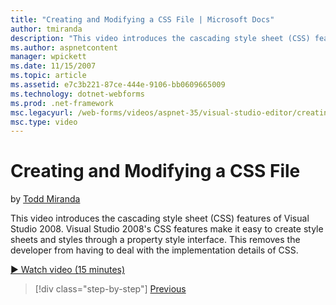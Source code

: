 ```yaml
---
title: "Creating and Modifying a CSS File | Microsoft Docs"
author: tmiranda
description: "This video introduces the cascading style sheet (CSS) features of Visual Studio 2008. Visual Studio 2008's CSS features make it easy to create style sheets a..."
ms.author: aspnetcontent
manager: wpickett
ms.date: 11/15/2007
ms.topic: article
ms.assetid: e7c3b221-87ce-444e-9106-bb0609665009
ms.technology: dotnet-webforms
ms.prod: .net-framework
msc.legacyurl: /web-forms/videos/aspnet-35/visual-studio-editor/creating-and-modifying-a-css-file
msc.type: video
---
```

Creating and Modifying a CSS File
====================
by [Todd Miranda](https://github.com/tmiranda)

This video introduces the cascading style sheet (CSS) features of Visual Studio 2008. Visual Studio 2008's CSS features make it easy to create style sheets and styles through a property style interface. This removes the developer from having to deal with the implementation details of CSS.

[&#9654; Watch video (15 minutes)](https://channel9.msdn.com/Blogs/ASP-NET-Site-Videos/creating-and-modifying-a-css-file)

>[!div class="step-by-step"]
[Previous](quick-tour-of-the-visual-studio-2008-integrated-development-environment.md)